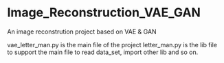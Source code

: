 # Image_Reconstruction_VAE_GAN
An image reconstrution project based on VAE &amp; GAN

vae_letter_man.py is the main file of the project
letter_man.py is the lib file to support the main file to read data_set, import other lib and so on.
